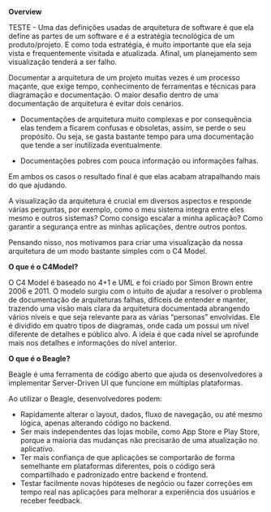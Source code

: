 

**Overview**

TESTE - Uma das definições usadas de arquitetura de software é que ela define as partes de um software e é a estratégia tecnológica de um produto/projeto. E como toda estratégia, é muito importante que ela seja vista e frequentemente visitada e atualizada. Afinal, um planejamento sem visualização tenderá a ser falho. 

Documentar a arquitetura de um projeto muitas vezes é um processo maçante, que exige tempo, conhecimento de ferramentas e técnicas para diagramação e documentação. O maior desafio dentro de uma documentação de arquitetura é evitar dois cenários.

- Documentações de arquitetura muito complexas e por consequência elas tendem a ficarem confusas e obsoletas, assim, se perde o seu propósito. Ou seja, se gasta bastante tempo para uma documentação que tende a ser inutilizada eventualmente.

- Documentações pobres com pouca informação ou informações falhas. 

Em ambos os casos o resultado final é que elas acabam atrapalhando mais do que ajudando.


A visualização da arquitetura é crucial em diversos aspectos e responde várias perguntas, por exemplo, como o meu sistema integra entre eles mesmo e outros sistemas? Como consigo escalar a minha aplicação? Como garantir a segurança entre as minhas aplicações, dentre outros pontos.


Pensando nisso, nos motivamos para criar uma visualização da nossa arquitetura de um modo bastante simples com o C4 Model.



**O que é o C4Model?**

 O C4 Model é baseado no 4+1 e UML e foi criado por Simon Brown entre 2006 e 2011. O modelo surgiu com o intuito de ajudar a resolver o problema de documentação de arquiteturas falhas, difíceis de entender e manter, trazendo uma visão mais clara da arquitetura documentada abrangendo vários níveis e que seja relevante para as várias “personas” envolvidas. Ele é dividido em quatro tipos de diagramas, onde cada um possui um nível diferente de detalhes e público alvo. A ideia é que cada nível se aprofunde mais nos detalhes e informações do nível anterior. 



**O que é o Beagle?**

Beagle é uma ferramenta de código aberto que ajuda os desenvolvedores a implementar Server-Driven UI que funcione em múltiplas plataformas.

Ao utilizar o Beagle, desenvolvedores podem:

 - Rapidamente alterar o layout, dados, fluxo de navegação, ou até mesmo lógica, apenas alterando código no backend.
 - Ser mais independentes das lojas mobile, como App Store e Play Store, porque a maioria das mudanças não precisarão de uma atualização no aplicativo.
 - Ter mais confiança de que aplicações se comportarão de forma semelhante em plataformas diferentes, pois o código será compartilhado e padronizado entre backend e frontend.
 - Testar facilmente novas hipóteses de negócio ou fazer correções em tempo real nas aplicações para melhorar a experiência dos usuários e receber feedback.